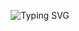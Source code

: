 <p align="center">
  <img src="https://readme-typing-svg.demolab.com?font=Fira+Code&size=16&pause=1000&color=ffe9ec&center=true&vCenter=true&width=300&lines=welcome+to+my+github" alt="Typing SVG" />
</p>
